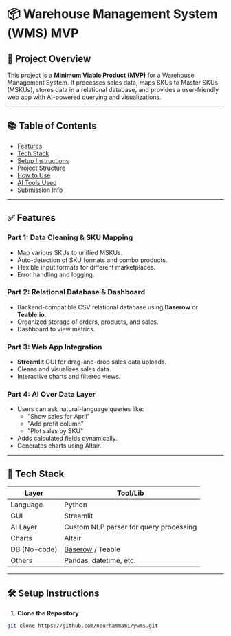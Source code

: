 # 📦 Warehouse Management System (WMS) MVP

## 🚀 Project Overview

This project is a **Minimum Viable Product (MVP)** for a Warehouse Management System. It processes sales data, maps SKUs to Master SKUs (MSKUs), stores data in a relational database, and provides a user-friendly web app with AI-powered querying and visualizations.

---

## 📚 Table of Contents

- [Features](#features)
- [Tech Stack](#tech-stack)
- [Setup Instructions](#setup-instructions)
- [Project Structure](#project-structure)
- [How to Use](#how-to-use)
- [AI Tools Used](#ai-tools-used)
- [Submission Info](#submission-info)

---

## ✅ Features

### Part 1: Data Cleaning & SKU Mapping
- Map various SKUs to unified MSKUs.
- Auto-detection of SKU formats and combo products.
- Flexible input formats for different marketplaces.
- Error handling and logging.

### Part 2: Relational Database & Dashboard
- Backend-compatible CSV relational database using **Baserow** or **Teable.io**.
- Organized storage of orders, products, and sales.
- Dashboard to view metrics.

### Part 3: Web App Integration
- **Streamlit** GUI for drag-and-drop sales data uploads.
- Cleans and visualizes sales data.
- Interactive charts and filtered views.

### Part 4: AI Over Data Layer
- Users can ask natural-language queries like:
  - "Show sales for April"
  - "Add profit column"
  - "Plot sales by SKU"
- Adds calculated fields dynamically.
- Generates charts using Altair.

---

## 🧰 Tech Stack

| Layer        | Tool/Lib                                |
|--------------|-----------------------------------------|
| Language     | Python                                  |
| GUI          | Streamlit                               |
| AI Layer     | Custom NLP parser for query processing  |
| Charts       | Altair                                  |
| DB (No-code) | [Baserow](https://baserow.io/) / Teable |
| Others       | Pandas, datetime, etc.                  |

---

## 🛠️ Setup Instructions

1. **Clone the Repository**
```bash
git clone https://github.com/nourhammami/ywms.git

